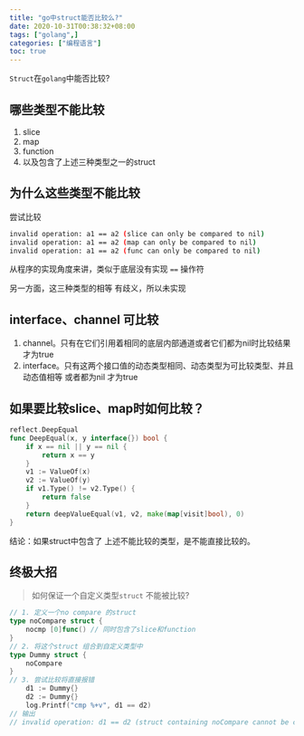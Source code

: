 ```yaml
---
title: "go中struct能否比较么?"
date: 2020-10-31T00:38:32+08:00
tags: ["golang",]
categories: ["编程语言"]
toc: true 
---
```


`Struct`在`golang`中能否比较?
<!--more-->

## 哪些类型不能比较

1.  slice
2.  map
3.  function
4.  以及包含了上述三种类型之一的struct

## 为什么这些类型不能比较

尝试比较

```bash
invalid operation: a1 == a2 (slice can only be compared to nil)
invalid operation: a1 == a2 (map can only be compared to nil)
invalid operation: a1 == a2 (func can only be compared to nil)
```

从程序的实现角度来讲，类似于底层没有实现 `==` 操作符

另一方面，这三种类型的相等 有歧义，所以未实现

## interface、channel 可比较

1.  channel。只有在它们引用着相同的底层内部通道或者它们都为nil时比较结果才为true
2.  interface。只有这两个接口值的动态类型相同、动态类型为可比较类型、并且动态值相等 或者都为nil 才为true

## 如果要比较slice、map时如何比较？

```go
reflect.DeepEqual
func DeepEqual(x, y interface{}) bool {
	if x == nil || y == nil {
		return x == y
	}
	v1 := ValueOf(x)
	v2 := ValueOf(y)
	if v1.Type() != v2.Type() {
		return false
	}
	return deepValueEqual(v1, v2, make(map[visit]bool), 0)
}
```

结论：如果struct中包含了 上述不能比较的类型，是不能直接比较的。

## 终极大招 

>   如何保证一个自定义类型`struct` 不能被比较?

```go
// 1. 定义一个no compare 的struct 
type noCompare struct {
	nocmp [0]func() // 同时包含了slice和function
}
// 2. 将这个struct 组合到自定义类型中 
type Dummy struct {
	noCompare
}
// 3. 尝试比较将直接报错 
	d1 := Dummy{}
	d2 := Dummy{}
	log.Printf("cmp %+v", d1 == d2)
// 输出
// invalid operation: d1 == d2 (struct containing noCompare cannot be compared)
```



